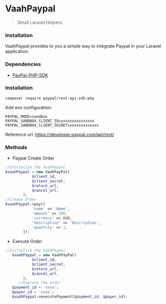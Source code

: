 # VaahPaypal
> Small Laravel Helpers

### Installation

VaahPaypal provides to you a simple way to integrate Paypal in your Laravel application.

### Dependencies
- [PayPal-PHP-SDK](https://github.com/paypal/PayPal-PHP-SDK)

### Installation

```shell script
composer require paypal/rest-api-sdk-php
```

[comment]: <> (Add Facade in `config/app.php`:)

[comment]: <> (```php)

[comment]: <> ('aliases' => [)

[comment]: <> (...)

[comment]: <> ('VaahStripe' => WebReinvent\VaahExtend\Facades\VaahStripe::class,)

[comment]: <> (...)

[comment]: <> (])

[comment]: <> (```)

Add env configuration:
```env
PAYPAL_MODE=sandbox
PAYPAL_SANDBOX_CLIENT_ID=xxxxxxxxxxxxxxx
PAYPAL_SANDBOX_CLIENT_SECRET=xxxxxxxxxxxxx
```

Reference url: https://developer.paypal.com/api/rest/

### Methods

- Paypal Create Order

```php
//Initialize the VaahPaypal
$vaahPaypal = new VaahPayPal(
            $client_id,
            $client_secret,
            $return_url,
            $cancel_url,
        );
//Create Order
$vaahPaypal->pay([
            'name' => 'Name',
            'amount' => 100,
            'currency' => USD,
            'description' => 'Description',
            'quantity' => 1,
        ]);
```

- Execute Order
```php
//Initialize the VaahPaypal
   $vaahPaypal = new VaahPayPal(
            $client_id,
            $client_secret,
            $return_url,
            $cancel_url,
        );
      //Execute the order
   $payment_id = 'xxxx';
   $payer_id = 'xxxx';
   $vaahPaypal->executePayment($payment_id, $payer_id);
```
